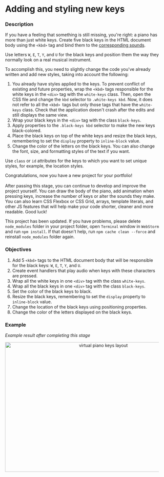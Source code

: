 # Adding and styling new keys
<div class="step-text">
<h3 id="description">Description</h3>
<p>If you have a feeling that something is still missing, you're right: a piano has more than just white keys. Create five black keys in the HTML document body using the <code class="java">&lt;kbd&gt;</code> tag and bind them to the <a href="https://stepik.org/media/attachments/lesson/315625/black_keys.zip" rel="noopener noreferrer nofollow" target="_blank">corresponding sounds</a>.</p>
<p>Use letters <code class="java">W</code>, <code class="java">E</code>, <code class="java">T</code>, <code class="java">Y</code>, and <code class="java">U</code> for the black keys and position them the way they normally look on a real musical instrument.</p>
<p>To accomplish this, you need to slightly change the code you've already written and add new styles, taking into account the following:</p>
<ol>
<li>You already have styles applied to the keys. To prevent conflict of existing and future properties, wrap the <code class="java">&lt;kbd&gt;</code> tags responsible for the white keys in the <code class="java">&lt;div&gt;</code> tag with the <code class="java">white-keys</code> class. Then, open the CSS file and change the <code class="java">kbd</code> selector to <code class="java">.white-keys kbd</code>. Now, it does not refer to all the <code class="java">&lt;kbd&gt; </code>tags but only those tags that have the <code class="java">white-keys</code> class. Check that the application doesn't crash after the edits and still displays the same view.</li>
<li>Wrap your black keys in the <code class="java">&lt;div&gt;</code> tag with the class <code class="java">black-keys</code>. </li>
<li>Apply properties to the <code class="java">.black-keys kbd</code> selector to make the new keys black-colored.</li>
<li>Place the black keys on top of the white keys and resize the black keys, remembering to set the <code class="java">display</code> property to <code class="java">inline-block</code> value.</li>
<li>Change the color of the letters on the black keys. You can also change the font, size, and formatting styles of the text if you want.</li>
</ol>
<p> </p>
<p></p><div class="alert alert-primary">Use <code class="java"><span style="color: #000000;">class</span></code> or <code class="java">id</code> attributes for the keys to which you want to set unique styles, for example, the location styles.</div>
<p> </p>
<p>Congratulations, now you have a new project for your portfolio! <br/>
<br/>
After passing this stage, you can continue to develop and improve the project yourself. You can draw the body of the piano, add animation when pressing keys, increase the number of keys or alter the sounds they make. You can also learn CSS Flexbox or CSS Grid, arrays, template literals, and other JS features that will help make your code shorter, cleaner and more readable. Good luck!</p>
<p> </p>
<p></p><div class="alert alert-danger">This project has been updated. If you have problems, please delete <code class="java">node_modules</code> folder in your project folder, open <code class="java">Terminal</code> window in <code class="java">WebStorm</code> and run <code class="java">npm install</code>. If that doesn't help, run <code class="java">npm cache clean --force</code> and reinstall <code class="java">node_modules</code> folder again.</div>
<p> </p>
<h3 id="objectives">Objectives</h3>
<ol>
<li>Add 5 <code class="java">&lt;kbd&gt;</code> tags to the HTML document body that will be responsible for the black keys:  <code class="java">W</code>, <code class="java">E</code>, <code class="java">T</code>, <code class="java">Y</code>, and <code class="java">U</code>.</li>
<li>Create event handlers that play audio when keys with these characters are pressed.</li>
<li>Wrap all the white keys in one <code class="java">&lt;div&gt;</code> tag with the class <code class="java">white-keys</code>. </li>
<li>Wrap all the black keys in one  <code class="java">&lt;div&gt;</code> tag with the class <code class="java">black-keys</code>. </li>
<li>Set the color of the black keys to black.</li>
<li>Resize the black keys, remembering to set the <code class="java">display</code> property to <code class="java">inline-block</code> value.</li>
<li>Change the location of the black keys using positioning properties.</li>
<li>Change the color of the letters displayed on the black keys.</li>
</ol>
<h3 id="example">Example</h3>
<p><em>Example result after completing this stage</em></p>
<p style="text-align: center;"><img alt="virtual piano keys layout" height="425" src="https://ucarecdn.com/f7a62af7-f136-470c-8aa6-06813e85342d/" width="628"/></p>
</div>
